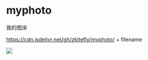 # myphoto

我的图床

https://cdn.jsdelivr.net/gh/zkitefly/myphoto/ + filename

[![](https://data.jsdelivr.com/v1/package/gh/zkitefly/myphoto/badge)](https://www.jsdelivr.com/package/gh/zkitefly/myphoto)
